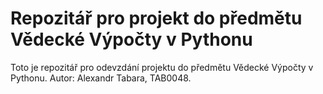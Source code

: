 # Repozitář pro projekt do předmětu Vědecké Výpočty v Pythonu

Toto je repozitář pro odevzdání projektu do předmětu Vědecké Výpočty v Pythonu. Autor: Alexandr Tabara, TAB0048.